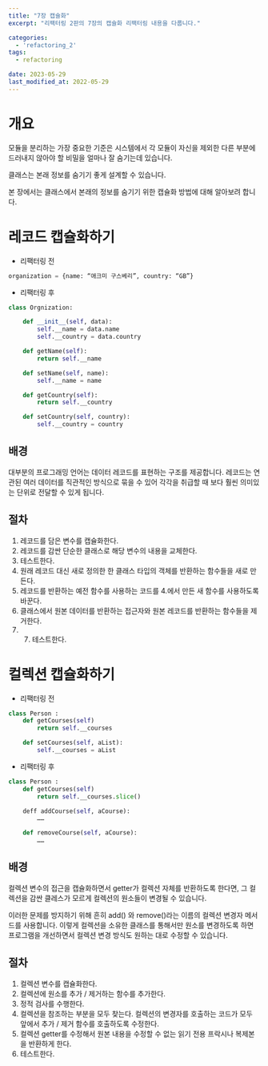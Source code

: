 ```yaml
---
title: "7장 캡슐화"
excerpt: "리팩터링 2판의 7장의 캡슐화 리팩터링 내용을 다룹니다."

categories:
  - 'refactoring_2'
tags:
  - refactoring

date: 2023-05-29
last_modified_at: 2022-05-29
---
```


# 개요 

모듈을 분리하는 가장 중요한 기준은 시스템에서 각 모듈이 자신을 제외한 다른 부분에 드러내지 않아야 할 비밀을 얼마나 잘 숨기는데 있습니다. 

클래스는 본래 정보를 숨기기 좋게 설계할 수 있습니다. 

본 장에서는 클래스에서 본래의 정보를 숨기기 위한 캡슐화 방법에 대해 알아보려 합니다. 

# 레코드 캡슐화하기 

* 리팩터링 전 

```python 
organization = {name: “애크미 구스베리”, country: “GB”}
```

* 리팩터링 후 

```python 
class Orgnization:

    def __init__(self, data):
        self.__name = data.name
        self.__country = data.country

    def getName(self):
        return self.__name

    def setName(self, name):
        self.__name = name

    def getCountry(self):
        return self.__country

    def setCountry(self, country):
        self.__country = country
```

## 배경 

대부분의 프로그래밍 언어는 데이터 레코드를 표현하는 구조를 제공합니다. 
레코드는 연관된 여러 데이터를 직관적인 방식으로 묶을 수 있어 각각을 취급할 때 보다 훨씬 의미있는 단위로 전달할 수 있게 됩니다. 

## 절차 

1. 레코드를 담은 변수를 캡슐화한다.
2. 레코드를 감싼 단순한 클래스로 해당 변수의 내용을 교체한다.
3. 테스트한다.
4. 원래 레코드 대신 새로 정의한 한 클래스 타입의 객체를 반환하는 함수들을 새로 만든다.
5. 레코드를 반환하는 예전 함수를 사용하는 코드를 4.에서 만든 새 함수를 사용하도록 바꾼다.
6. 클래스에서 원본 데이터를 반환하는 접근자와 원본 레코드를 반환하는 함수들을 제거한다. 
7. 7. 테스트한다. 

# 컬렉션 캡슐화하기 

* 리팩터링 전 

```python 
class Person :
    def getCourses(self)
        return self.__courses

    def setCourses(self, aList):
        self.__courses = aList
```

* 리팩터링 후 

```python 
class Person :
    def getCourses(self)
        return self.__courses.slice()

    deff addCourse(self, aCourse):
        ……

    def removeCourse(self, aCourse):
        ……
```

## 배경 

컬렉션 변수의 접근을 캡슐화하면서 getter가 컬렉션 자체를 반환하도록 한다면, 그 컬렉션을 감싼 클레스가 모르게 컬렉션의 원소들이 변경될 수 있습니다. 

이러한 문제를 방지하기 위해 흔히 add() 와 remove()라는 이름의 컬렉션 변경자 메서드를 사용합니다. 이렇게 컬렉션을 소유한 클래스를 통해서만 원소를 변경하도록 하면 프로그램을 개선하면서 컬렉션 변경 방식도 원하는 대로 수정할 수 있습니다. 

## 절차 

1. 컬렉션 변수를 캡슐화한다. 
2. 컬렉션에 원소를 추가 / 제거하는 함수를 추가한다. 
3. 정적 검사를 수행한다. 
4. 컬렉션을 참조하는 부분을 모두 찾는다. 컬렉션의 변경자를 호출하는 코드가 모두 앞에서 추가 / 제거 함수를 호출하도록 수정한다. 
5. 컬렉션 getter를 수정해서 원본 내용을 수정할 수 없는 읽기 전용 프락시나 복제본을 반환하게 한다. 
6. 테스트한다. 

